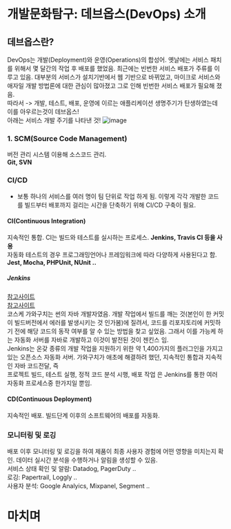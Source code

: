 # 개발문화탐구: 데브옵스(DevOps) 소개
## 데브옵스란?
DevOps는 개발(Deployment)와 운영(Operations)의 합성어. 옛날에는 서비스 패치를 위해서 몇 달간의 작업 후 배포를 
했었음. 최근에는 빈번한 서비스 배포가 주류를 이루고 있음. 대부분의 서비스가 설치기반에서 웹 기반으로 바뀌었고, 
마이크로 서비스와 애자일 개발 방법론에 대한 관심이 많아졌고 그로 인해 빈번한 서비스 배포가 필요해 졌음.  
따라서 -> 개발, 테스트, 배포, 운영에 이르는 애플리케이션 생명주기가 탄생하였는데 이를 아우르는것이 데브옵스!  
아래는 서비스 개발 주기를 나타낸 것!
![image](https://img1.daumcdn.net/thumb/R1280x0/?scode=mtistory&fname=http%3A%2F%2Fcfile5.uf.tistory.com%2Fimage%2F993E96495BC3B6B90ECD25)


### 1. SCM(Source Code Management)
버전 관리 시스템 이용해 소스코드 관리.  
**Git, SVN**

### CI/CD
- 보통 하나의 서비스를 여러 명이 팀 단위로 작업 하게 됨. 이렇게 각각 개발한 코드를 빌드부터 배포까지 걸리는 시간을
단축하기 위해 CI/CD 구축이 필요.  

#### CI(Continuous Integration)
지속적인 통합. CI는 빌드와 테스트를 실시하는 프로세스.
**Jenkins, Travis CI 등을 사용**  
자동화 테스트의 경우 프로그래밍언어나 프레임워크에 따라 다양하게 사용된다고 함.  
**Jest, Mocha, PHPUnit, NUnit ..**

##### Jenkins
[참고사이트](https://ict-nroo.tistory.com/31)  
[참고사이트](http://www.itworld.co.kr/news/107527)  
코스케 가와구치는 썬의 자바 개발자였음. 개발 작업에서 빌드를 깨는 것(본인이 한 커밋이 빌드버전에서 에러를 발생시키는
것 인가봄)에 질려서, 코드를 리포지토리에 커밋하기 전에 해당 코드의 동작 여부를 알 수 있는 방법을 찾고 싶었음.
그래서 이를 가능케 하는 자동화 서버를 자바로 개발하고 이것이 발전된 것이 젠킨스 임.  
Jenkins는 온갖 종류의 개발 작업을 지원하기 위한 약 1,400가지의 플러그인을 가지고 있는 오픈소스 자동화 서버.
가와구치가 애초에 해결하려 했던, 지속적인 통합과 지속적인 자바 코드전달, 즉  
프로젝트 빌드, 테스트 실행, 정적 코드 분석 시행, 배포 작업 은 Jenkins를 통한 여러 자동화 프로세스중 한가지일 뿐임.

#### CD(Continuous Deployment)
지속적인 배포. 빌드단계 이후의 소프트웨어의 배포를 자동화.

### 모니터링 및 로깅
배포 이후 모니터링 및 로깅을 하여 제품이 최종 사용자 경험에 어떤 영향을 미치는지 확인. 데이터 실시간 분석을 수행하거나
알림을 생성할 수 있음.  
서비스 상태 확인 및 알람: Datadog, PagerDuty ..  
로깅: Papertrail, Loggly ..  
사용자 분석: Google Analyics, Mixpanel, Segment ..  

# 마치며
